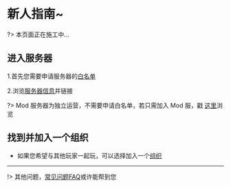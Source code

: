 # 新人指南~  

?> 本页面正在施工中...

## 进入服务器  
1.首先您需要申请服务器的[白名单](/zh-CN/join/whitelist.md)  

2.浏览[服务器信息](/zh-CN/guide/serverInfo.md)并链接  

?> Mod 服务器为独立运营，不需要申请白名单，若只需加入 Mod 服，戳 [这里](/zh-CN/guide/serverInfo?id=mod%e6%9c%8d%ef%bc%88%e5%86%85%e6%b5%8b%ef%bc%89)浏览

## 找到并加入一个组织
  - 如果您希望与其他玩家一起玩，可以选择加入一个[组织](/zh-CN/culture/group.md)

---

!> 其他问题，[常见问题FAQ](/zh-CN/guide/faq.md)或许能帮到您
